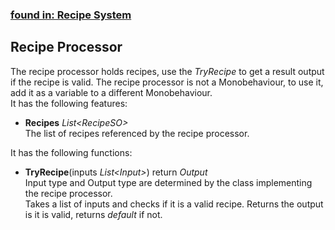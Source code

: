 ### [found in: Recipe System](https://github.com/Sad-AI-dev/dev-kit_Package/blob/main/Documentation/SubPages/Systems/RecipeSystem/RecipeSystem.md)
## Recipe Processor
The recipe processor holds recipes, use the *TryRecipe* to get a result output if the recipe is valid. 
The recipe processor is not a Monobehaviour, to use it, add it as a variable to a different Monobehaviour.  
It has the following features:

- **Recipes** *List\<RecipeSO\>*  
The list of recipes referenced by the recipe processor.

It has the following functions:

- **TryRecipe**(inputs *List\<Input\>*) return *Output*  
Input type and Output type are determined by the class implementing the recipe processor.  
Takes a list of inputs and checks if it is a valid recipe. Returns the output is it is valid, returns *default* if not.